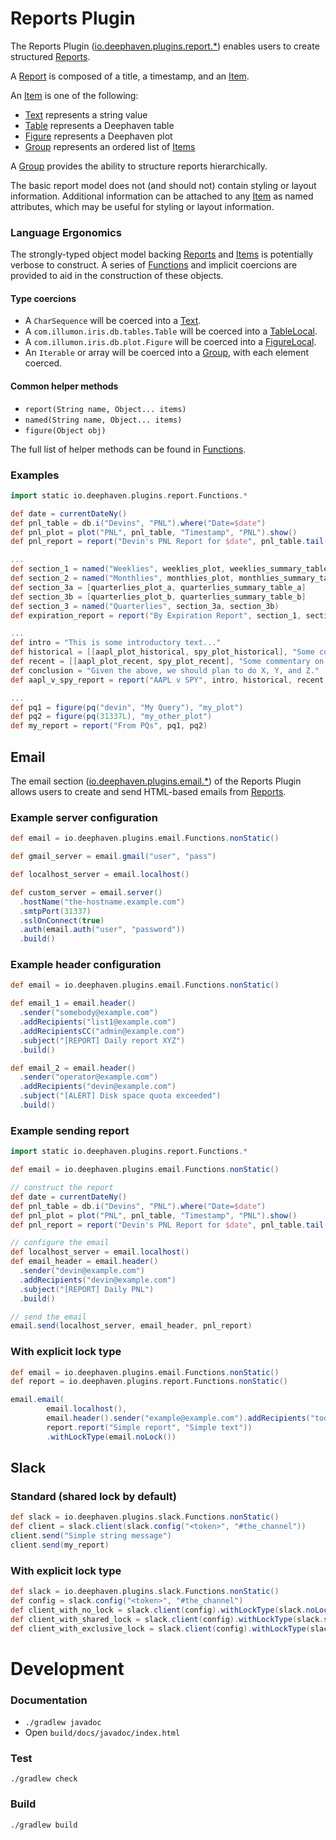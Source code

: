 # Reports Plugin
The Reports Plugin ([io.deephaven.plugins.report.*](src/main/java/io/deephaven/plugins/report/))
enables users to create structured [Reports][Report].

A [Report] is composed of a title, a timestamp, and an [Item].

An [Item] is one of the following:
 * [Text] represents a string value
 * [Table] represents a Deephaven table
 * [Figure] represents a Deephaven plot
 * [Group] represents an ordered list of [Items][Item]

A [Group] provides the ability to structure reports hierarchically.

The basic report model does not (and should not) contain styling or layout information.
Additional information can be attached to any [Item] as named attributes, which may be useful for
styling or layout information.

### Language Ergonomics
The strongly-typed object model backing [Reports][Report] and [Items][Item] is potentially verbose
to construct. A series of [Functions] and implicit coercions are provided to aid in the construction
of these objects.

#### Type coercions
* A `CharSequence` will be coerced into a [Text].
* A `com.illumon.iris.db.tables.Table` will be coerced into a [TableLocal].
* A `com.illumon.iris.db.plot.Figure` will be coerced into a [FigureLocal].
* An `Iterable` or array will be coerced into a [Group], with each element coerced.

#### Common helper methods
* `report(String name, Object... items)`
* `named(String name, Object... items)`
* `figure(Object obj)`

The full list of helper methods can be found in [Functions].

### Examples

```groovy
import static io.deephaven.plugins.report.Functions.*

def date = currentDateNy()
def pnl_table = db.i("Devins", "PNL").where("Date=$date")
def pnl_plot = plot("PNL", pnl_table, "Timestamp", "PNL").show()
def pnl_report = report("Devin's PNL Report for $date", pnl_table.tail(1), figure(pnl_plot).withSize(800, 400))
```

```groovy
...
def section_1 = named("Weeklies", weeklies_plot, weeklies_summary_table)
def section_2 = named("Monthlies", monthlies_plot, monthlies_summary_table)
def section_3a = [quarterlies_plot_a, quarterlies_summary_table_a]
def section_3b = [quarterlies_plot_b, quarterlies_summary_table_b]
def section_3 = named("Quarterlies", section_3a, section_3b)
def expiration_report = report("By Expiration Report", section_1, section_2, section_3)
```

```groovy
...
def intro = "This is some introductory text..."
def historical = [[aapl_plot_historical, spy_plot_historical], "Some commentary on historical trends."]
def recent = [[aapl_plot_recent, spy_plot_recent], "Some commentary on recent trends."]
def conclusion = "Given the above, we should plan to do X, Y, and Z."
def aapl_v_spy_report = report("AAPL v SPY", intro, historical, recent, conclusion)
```

```groovy
...
def pq1 = figure(pq("devin", "My Query"), "my_plot")
def pq2 = figure(pq(31337L), "my_other_plot")
def my_report = report("From PQs", pq1, pq2)
```

## Email

The email section ([io.deephaven.plugins.email.*](src/main/java/io/deephaven/plugins/email/)) of the
Reports Plugin allows users to create and send HTML-based emails from [Reports][Report].

### Example server configuration

```groovy
def email = io.deephaven.plugins.email.Functions.nonStatic()

def gmail_server = email.gmail("user", "pass")

def localhost_server = email.localhost()

def custom_server = email.server()
  .hostName("the-hostname.example.com")
  .smtpPort(31337)
  .sslOnConnect(true)
  .auth(email.auth("user", "password"))
  .build()
```

### Example header configuration

```groovy
def email = io.deephaven.plugins.email.Functions.nonStatic()

def email_1 = email.header()
  .sender("somebody@example.com")
  .addRecipients("list1@example.com")
  .addRecipientsCC("admin@example.com")
  .subject("[REPORT] Daily report XYZ")
  .build()

def email_2 = email.header()
  .sender("operator@example.com")
  .addRecipients("devin@example.com")
  .subject("[ALERT] Disk space quota exceeded")
  .build()
```

### Example sending report

```groovy
import static io.deephaven.plugins.report.Functions.*

def email = io.deephaven.plugins.email.Functions.nonStatic()

// construct the report
def date = currentDateNy()
def pnl_table = db.i("Devins", "PNL").where("Date=$date")
def pnl_plot = plot("PNL", pnl_table, "Timestamp", "PNL").show()
def pnl_report = report("Devin's PNL Report for $date", pnl_table.tail(1), figure(pnl_plot).withSize(800, 400))

// configure the email
def localhost_server = email.localhost()
def email_header = email.header()
  .sender("devin@example.com")
  .addRecipients("devin@example.com")
  .subject("[REPORT] Daily PNL")
  .build()

// send the email
email.send(localhost_server, email_header, pnl_report)
```

### With explicit lock type

```groovy
def email = io.deephaven.plugins.email.Functions.nonStatic()
def report = io.deephaven.plugins.report.Functions.nonStatic()

email.email(
        email.localhost(),
        email.header().sender("example@example.com").addRecipients("todo@example.com").subject("the subject").build(),
        report.report("Simple report", "Simple text"))
        .withLockType(email.noLock())
```

## Slack

### Standard (shared lock by default)

```groovy
def slack = io.deephaven.plugins.slack.Functions.nonStatic()
def client = slack.client(slack.config("<token>", "#the_channel"))
client.send("Simple string message")
client.send(my_report)
```

### With explicit lock type
```groovy
def slack = io.deephaven.plugins.slack.Functions.nonStatic()
def config = slack.config("<token>", "#the_channel")
def client_with_no_lock = slack.client(config).withLockType(slack.noLock())
def client_with_shared_lock = slack.client(config).withLockType(slack.sharedLock())
def client_with_exclusive_lock = slack.client(config).withLockType(slack.exclusiveLock())
```

# Development

### Documentation

  * `./gradlew javadoc`
  * Open `build/docs/javadoc/index.html`

### Test

`./gradlew check`

### Build

`./gradlew build`

[Report]: src/main/java/io/deephaven/plugins/report/Report.java
[Item]: src/main/java/io/deephaven/plugins/report/Item.java
[Text]: src/main/java/io/deephaven/plugins/report/Text.java
[Table]: src/main/java/io/deephaven/plugins/report/Table.java
[TableLocal]: src/main/java/io/deephaven/plugins/report/TableLocal.java
[TablePQ]: src/main/java/io/deephaven/plugins/report/TablePQ.java
[Figure]: src/main/java/io/deephaven/plugins/report/Figure.java
[FigureLocal]: src/main/java/io/deephaven/plugins/report/FigureLocal.java
[FigurePQ]: src/main/java/io/deephaven/plugins/report/FigurePQ.java
[Group]: src/main/java/io/deephaven/plugins/report/Group.java
[Functions]: src/main/java/io/deephaven/plugins/report/Functions.java
[Email]: src/main/java/io/deephaven/plugins/email/Email.java
